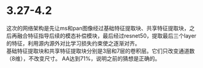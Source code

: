 # 3.27-4.2
这次的网络架构是先让ms和pan图像经过基础特征提取块、共享特征提取块，之后再融合特征指导后续的模态补偿模块，最后经过resnet50，提取最后三个layer的特征，利用源内源外对比学习损失约束使之逐渐对齐。\
基础特征提取块和共享特征提取块分别是3层和7层的卷积层。它们只改变通道数（8维），不改变尺寸。
AA达到71%，说明之前的猜想是正确的。
